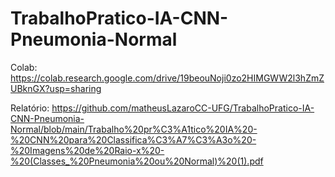 # TrabalhoPratico-IA-CNN-Pneumonia-Normal

Colab: https://colab.research.google.com/drive/19beouNoji0zo2HIMGWW2l3hZmZUBknGX?usp=sharing 

Relatório: https://github.com/matheusLazaroCC-UFG/TrabalhoPratico-IA-CNN-Pneumonia-Normal/blob/main/Trabalho%20pr%C3%A1tico%20IA%20-%20CNN%20para%20Classifica%C3%A7%C3%A3o%20-%20Imagens%20de%20Raio-x%20-%20(Classes_%20Pneumonia%20ou%20Normal)%20(1).pdf 